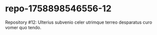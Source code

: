 # repo-1758898546556-12
Repository #12: Ulterius subvenio celer utrimque terreo desparatus curo vomer quo tendo.
